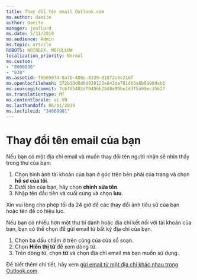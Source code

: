 ```yaml
---
title: Thay đổi tên email Outlook.com
ms.author: daeite
author: daeite
manager: joallard
ms.date: 5/31/2019
ms.audience: Admin
ms.topic: article
ROBOTS: NOINDEX, NOFOLLOW
localization_priority: Normal
ms.custom:
- "8000036"
- "838"
ms.assetid: f0b69874-8a7b-480c-8329-01872c6c21df
ms.openlocfilehash: 372b10d0d8d838123e843de781d65a8b8a90dab1
ms.sourcegitcommit: 7c6f05402df949bb28d8e99be1d3f5a99ec35627
ms.translationtype: MT
ms.contentlocale: vi-VN
ms.lasthandoff: 06/01/2019
ms.locfileid: "34669981"
---
```

# <a name="change-your-email-name"></a>Thay đổi tên email của bạn

Nếu bạn có một địa chỉ email và muốn thay đổi tên người nhận sẽ nhìn thấy trong thư của bạn:
  
1. Chọn hình ảnh tài khoản của bạn ở góc trên bên phải của trang và chọn **hồ sơ của tôi**.
1. Dưới tên của bạn, hãy chọn **chỉnh sửa tên**.
1. Nhập tên đầu tiên và cuối cùng và chọn **lưu**.

Xin vui lòng cho phép tối đa 24 giờ để các thay đổi ảnh tiểu sử của bạn hoặc tên để có hiệu lực.
  
Nếu bạn có nhiều hơn một thư bí danh hoặc địa chỉ kết nối với tài khoản của bạn, bạn có thể chọn để gửi email từ bất kỳ địa chỉ của bạn.
  
1. Chọn ba dấu chấm ở trên cùng của cửa sổ soạn.
1. Chọn **Hiển thị từ** để xem dòng từ.
1. Trên dòng từ, chọn **từ** và chọn địa chỉ email mà bạn muốn sử dụng.

Để biết thêm chi tiết, hãy xem [gửi email từ một địa chỉ khác nhau trong Outlook.com](https://go.microsoft.com/fwlink/p/?linkid=2001701&amp;clcid=0x409).